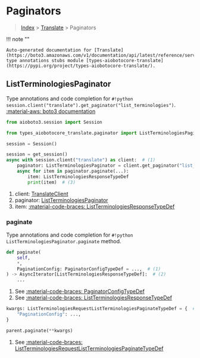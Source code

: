 # Paginators

> [Index](../README.md) > [Translate](./README.md) > Paginators

!!! note ""

    Auto-generated documentation for [Translate](https://boto3.amazonaws.com/v1/documentation/api/latest/reference/services/translate.html#Translate)
    type annotations stubs module [types-aiobotocore-translate](https://pypi.org/project/types-aiobotocore-translate/).

## ListTerminologiesPaginator

Type annotations and code completion for `#!python session.client("translate").get_paginator("list_terminologies")`.
[:material-aws: boto3 documentation](https://boto3.amazonaws.com/v1/documentation/api/latest/reference/services/translate.html#Translate.Paginator.ListTerminologies)

```python title="Usage example"
from aioboto3.session import Session

from types_aiobotocore_translate.paginator import ListTerminologiesPaginator

session = Session()

session = get_session()
async with session.client("translate") as client:  # (1)
    paginator: ListTerminologiesPaginator = client.get_paginator("list_terminologies")  # (2)
    async for item in paginator.paginate(...):
        item: ListTerminologiesResponseTypeDef
        print(item)  # (3)
```

1. client: [TranslateClient](./client.md)
2. paginator: [ListTerminologiesPaginator](./paginators.md#listterminologiespaginator)
3. item: [:material-code-braces: ListTerminologiesResponseTypeDef](./type_defs.md#listterminologiesresponsetypedef) 


### paginate

Type annotations and code completion for `#!python ListTerminologiesPaginator.paginate` method.

```python title="Method definition"
def paginate(
    self,
    *,
    PaginationConfig: PaginatorConfigTypeDef = ...,  # (1)
) -> AsyncIterator[ListTerminologiesResponseTypeDef]:  # (2)
    ...
```

1. See [:material-code-braces: PaginatorConfigTypeDef](./type_defs.md#paginatorconfigtypedef) 
2. See [:material-code-braces: ListTerminologiesResponseTypeDef](./type_defs.md#listterminologiesresponsetypedef) 


```python title="Usage example with kwargs"
kwargs: ListTerminologiesRequestListTerminologiesPaginateTypeDef = {  # (1)
    "PaginationConfig": ...,
}

parent.paginate(**kwargs)
```

1. See [:material-code-braces: ListTerminologiesRequestListTerminologiesPaginateTypeDef](./type_defs.md#listterminologiesrequestlistterminologiespaginatetypedef) 
